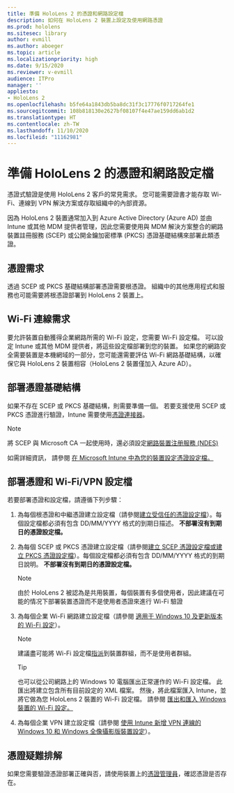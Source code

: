 ```yaml
---
title: 準備 HoloLens 2 的憑證和網路設定檔
description: 如何在 HoloLens 2 裝置上設定及使用網路憑證
ms.prod: hololens
ms.sitesec: library
author: evmill
ms.author: aboeger
ms.topic: article
ms.localizationpriority: high
ms.date: 9/15/2020
ms.reviewer: v-evmill
audience: ITPro
manager: ''
appliesto:
- HoloLens 2
ms.openlocfilehash: b5fe64a1843db5ba8dc31f3c17776f0717264fe1
ms.sourcegitcommit: 108b818130e2627bf08107f4e47ae159dd6ab1d2
ms.translationtype: HT
ms.contentlocale: zh-TW
ms.lasthandoff: 11/10/2020
ms.locfileid: "11162981"
---
```

# 準備 HoloLens 2 的憑證和網路設定檔

憑證式驗證是使用 HoloLens 2 客戶的常見需求。 您可能需要證書才能存取 Wi-Fi、連線到 VPN 解決方案或存取組織中的內部資源。

因為 HoloLens 2 裝置通常加入到 Azure Active Directory (Azure AD) 並由 Intune 或其他 MDM 提供者管理，因此您需要使用與 MDM 解決方案整合的網路裝置註冊服務 (SCEP) 或公開金鑰加密標準 (PKCS) 憑證基礎結構來部署此類憑證。

## 憑證需求
透過 SCEP 或 PKCS 基礎結構部署憑證需要根憑證。 組織中的其他應用程式和服務也可能需要將根憑證部署到 HoloLens 2 裝置上。 

## Wi-Fi 連線需求
要允許裝置自動獲得企業網路所需的 Wi-Fi 設定，您需要 Wi-Fi 設定檔。 可以設定 Intune 或其他 MDM 提供者，將這些設定檔部署到您的裝置。 如果您的網路安全需要裝置是本機網域的一部分，您可能還需要評估 Wi-Fi 網路基礎結構，以確保它與 HoloLens 2 裝置相容（HoloLens 2 裝置僅加入 Azure AD）。

## 部署憑證基礎結構
如果不存在 SCEP 或 PKCS 基礎結構，則需要準備一個。 若要支援使用 SCEP 或 PKCS 憑證進行驗證，Intune 需要使用[憑證連接器](https://docs.microsoft.com/mem/intune/protect/certificate-connectors)。

> [!NOTE]
> 將 SCEP 與 Microsoft CA 一起使用時，還必須設定[網路裝置注册服務 (NDES)](https://docs.microsoft.com/mem/intune/protect/certificates-scep-configure#set-up-ndes)

如需詳細資訊， 請參閱 [在 Microsoft Intune 中為您的裝置設定憑證設定檔。](https://docs.microsoft.com/intune/certificates-configure)

## 部署憑證和 Wi-Fi/VPN 設定檔
若要部署憑證和設定檔，請遵循下列步驟：
1.  為每個根憑證和中繼憑證建立設定檔（請參閱[建立受信任的憑證設定檔](https://docs.microsoft.com/intune/protect/certificates-configure#create-trusted-certificate-profiles)）。每個設定檔都必須有包含 DD/MM/YYYY 格式的到期日描述。 **不部署沒有到期日的憑證設定檔。**
1.  為每個 SCEP 或 PKCS 憑證建立設定檔（請參閱[建立 SCEP 憑證設定檔或建立 PKCS 憑證設定檔](https://docs.microsoft.com/intune/protect/certficates-pfx-configure#create-a-pkcs-certificate-profile)）。每個設定檔都必須有包含 DD/MM/YYYY 格式的到期日說明。 **不部署沒有到期日的憑證設定檔。**

    > [!NOTE]
    > 由於 HoloLens 2 被認為是共用裝置，每個裝置有多個使用者，因此建議在可能的情况下部署裝置憑證而不是使用者憑證來進行 Wi-Fi 驗證

3.  為每個企業 Wi-Fi 網路建立設定檔（請參閱 [適用于 Windows 10 及更新版本的 Wi-Fi 設定](https://docs.microsoft.com/intune/wi-fi-settings-windows)）。 
    > [!NOTE]
    > 建議盡可能將 Wi-Fi 設定檔[指派](https://docs.microsoft.com/mem/intune/configuration/device-profile-assign)到裝置群組，而不是使用者群組。 

    > [!TIP]
    > 也可以從公司網路上的 Windows 10 電腦匯出正常運作的 Wi-Fi 設定檔。 此匯出將建立包含所有目前設定的 XML 檔案。 然後，將此檔案匯入 Intune，並將它做為您 HoloLens 2 裝置的 Wi-Fi 設定檔。 請參閱 [匯出和匯入 Windows 裝置的 Wi-Fi 設定。](https://docs.microsoft.com/mem/intune/configuration/wi-fi-settings-import-windows-8-1)

4.  為每個企業 VPN 建立設定檔（請參閱 [使用 Intune 新增 VPN 連線的 Windows 10 和 Windows 全像攝影版裝置設定](https://docs.microsoft.com/intune/vpn-settings-windows-10)）。

## 憑證疑難排解

如果您需要驗證憑證部署正確與否，請使用裝置上的[憑證管理員](certificate-manager.md)，確認憑證是否存在。  



